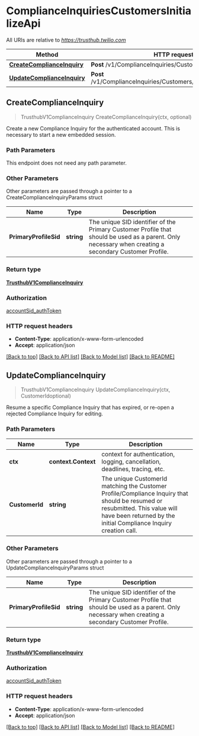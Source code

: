 # ComplianceInquiriesCustomersInitializeApi

All URIs are relative to *https://trusthub.twilio.com*

Method | HTTP request | Description
------------- | ------------- | -------------
[**CreateComplianceInquiry**](ComplianceInquiriesCustomersInitializeApi.md#CreateComplianceInquiry) | **Post** /v1/ComplianceInquiries/Customers/Initialize | 
[**UpdateComplianceInquiry**](ComplianceInquiriesCustomersInitializeApi.md#UpdateComplianceInquiry) | **Post** /v1/ComplianceInquiries/Customers/{CustomerId}/Initialize | 



## CreateComplianceInquiry

> TrusthubV1ComplianceInquiry CreateComplianceInquiry(ctx, optional)



Create a new Compliance Inquiry for the authenticated account. This is necessary to start a new embedded session.

### Path Parameters

This endpoint does not need any path parameter.

### Other Parameters

Other parameters are passed through a pointer to a CreateComplianceInquiryParams struct


Name | Type | Description
------------- | ------------- | -------------
**PrimaryProfileSid** | **string** | The unique SID identifier of the Primary Customer Profile that should be used as a parent. Only necessary when creating a secondary Customer Profile.

### Return type

[**TrusthubV1ComplianceInquiry**](TrusthubV1ComplianceInquiry.md)

### Authorization

[accountSid_authToken](../README.md#accountSid_authToken)

### HTTP request headers

- **Content-Type**: application/x-www-form-urlencoded
- **Accept**: application/json

[[Back to top]](#) [[Back to API list]](../README.md#documentation-for-api-endpoints)
[[Back to Model list]](../README.md#documentation-for-models)
[[Back to README]](../README.md)


## UpdateComplianceInquiry

> TrusthubV1ComplianceInquiry UpdateComplianceInquiry(ctx, CustomerIdoptional)



Resume a specific Compliance Inquiry that has expired, or re-open a rejected Compliance Inquiry for editing.

### Path Parameters


Name | Type | Description
------------- | ------------- | -------------
**ctx** | **context.Context** | context for authentication, logging, cancellation, deadlines, tracing, etc.
**CustomerId** | **string** | The unique CustomerId matching the Customer Profile/Compliance Inquiry that should be resumed or resubmitted. This value will have been returned by the initial Compliance Inquiry creation call.

### Other Parameters

Other parameters are passed through a pointer to a UpdateComplianceInquiryParams struct


Name | Type | Description
------------- | ------------- | -------------
**PrimaryProfileSid** | **string** | The unique SID identifier of the Primary Customer Profile that should be used as a parent. Only necessary when creating a secondary Customer Profile.

### Return type

[**TrusthubV1ComplianceInquiry**](TrusthubV1ComplianceInquiry.md)

### Authorization

[accountSid_authToken](../README.md#accountSid_authToken)

### HTTP request headers

- **Content-Type**: application/x-www-form-urlencoded
- **Accept**: application/json

[[Back to top]](#) [[Back to API list]](../README.md#documentation-for-api-endpoints)
[[Back to Model list]](../README.md#documentation-for-models)
[[Back to README]](../README.md)

